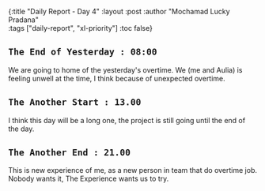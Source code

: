 {:title "Daily Report - Day 4"
 :layout :post
 :author "Mochamad Lucky Pradana"   
 :tags  ["daily-report", "xl-priority"]
 :toc false} 

## `The End of Yesterday : 08:00` 
We are going to home of the yesterday's overtime. We (me and Aulia) is feeling unwell at the time, I think because of unexpected overtime.

## `The Another Start : 13.00`
I think this day will be a long one, the project is still going until the end of the day.

## `The Another End : 21.00`
This is new experience of me, as a new person in team that do overtime job. Nobody wants it, The Experience wants us to try.
